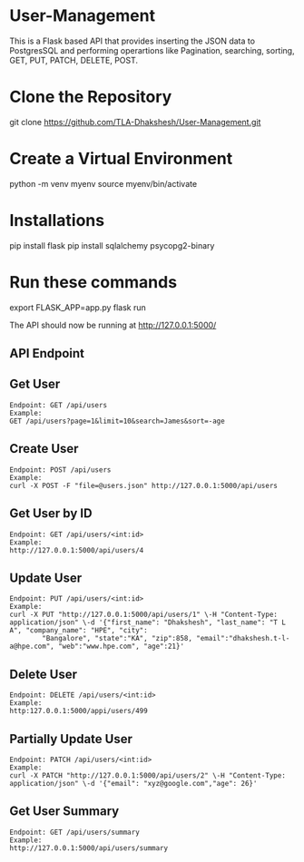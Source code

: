 # User-Management

This is a Flask based API that provides inserting the JSON data to PostgresSQL and performing operartions like Pagination, searching, sorting, GET, PUT, PATCH, DELETE, POST.

# Clone the Repository
git clone https://github.com/TLA-Dhakshesh/User-Management.git

# Create a Virtual Environment
python -m venv myenv
source myenv/bin/activate

# Installations
pip install flask
pip install sqlalchemy psycopg2-binary

# Run these commands
export FLASK_APP=app.py
flask run

The API should now be running at http://127.0.0.1:5000/
## API Endpoint

## Get User
    Endpoint: GET /api/users
    Example:
    GET /api/users?page=1&limit=10&search=James&sort=-age

## Create User

    Endpoint: POST /api/users
    Example: 
    curl -X POST -F "file=@users.json" http://127.0.0.1:5000/api/users

## Get User by ID

    Endpoint: GET /api/users/<int:id>
    Example: 
    http://127.0.0.1:5000/api/users/4

## Update User

    Endpoint: PUT /api/users/<int:id>
    Example: 
    curl -X PUT "http://127.0.0.1:5000/api/users/1" \-H "Content-Type: application/json" \-d '{"first_name": "Dhakshesh", "last_name": "T L A", "company_name": "HPE", "city": 
            "Bangalore", "state":"KA", "zip":858, "email":"dhakshesh.t-l-a@hpe.com", "web":"www.hpe.com", "age":21}'

## Delete User

    Endpoint: DELETE /api/users/<int:id>
    Example: 
    http:127.0.0.1:5000/appi/users/499

## Partially Update User

    Endpoint: PATCH /api/users/<int:id>
    Example: 
    curl -X PATCH "http://127.0.0.1:5000/api/users/2" \-H "Content-Type: application/json" \-d '{"email": "xyz@google.com","age": 26}'

## Get User Summary

    Endpoint: GET /api/users/summary
    Example: 
    http://127.0.0.1:5000/api/users/summary

